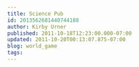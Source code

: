 ```yaml
---
title: Science Pub
id: 2013562681440744188
author: Kirby Urner
published: 2011-10-18T12:23:00.000-07:00
updated: 2011-10-20T00:13:07.875-07:00
blog: world_game
tags: 
---
```


